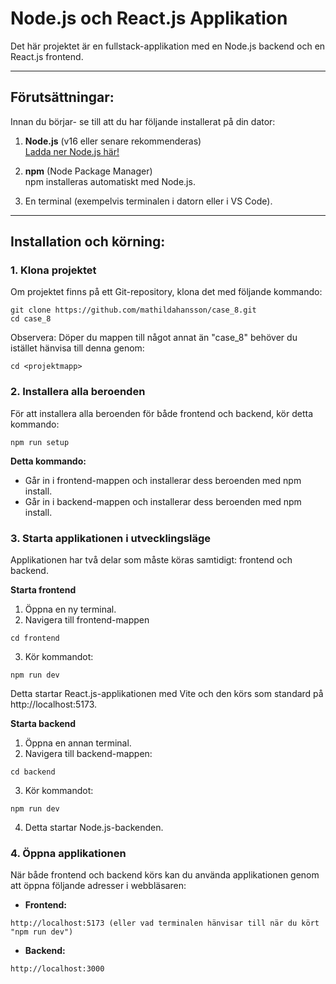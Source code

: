 # Node.js och React.js Applikation
Det här projektet är en fullstack-applikation med en Node.js backend och en React.js frontend.

---

## Förutsättningar:
Innan du börjar- se till att du har följande installerat på din dator:

1. **Node.js** (v16 eller senare rekommenderas)  
   [Ladda ner Node.js här!](https://nodejs.org)
   
2. **npm** (Node Package Manager)  
   npm installeras automatiskt med Node.js.

3. En terminal (exempelvis terminalen i datorn eller i VS Code).

---

## Installation och körning:

### 1. Klona projektet

Om projektet finns på ett Git-repository, klona det med följande kommando:
```
git clone https://github.com/mathildahansson/case_8.git
cd case_8
```
Observera: Döper du mappen till något annat än "case_8" behöver du istället hänvisa till denna genom:
```
cd <projektmapp>
```

### 2. Installera alla beroenden
För att installera alla beroenden för både frontend och backend, kör detta kommando:
```
npm run setup
```
**Detta kommando:**
* Går in i frontend-mappen och installerar dess beroenden med npm install.
* Går in i backend-mappen och installerar dess beroenden med npm install.


### 3. Starta applikationen i utvecklingsläge
Applikationen har två delar som måste köras samtidigt: frontend och backend.

**Starta frontend**
1. Öppna en ny terminal.
2. Navigera till frontend-mappen
````
cd frontend
````

3. Kör kommandot:
```
npm run dev
```
Detta startar React.js-applikationen med Vite och den körs som standard på http://localhost:5173.

**Starta backend**
1. Öppna en annan terminal.
2. Navigera till backend-mappen:
```
cd backend
```
3. Kör kommandot:
```
npm run dev
```
4. Detta startar Node.js-backenden.


### 4. Öppna applikationen
När både frontend och backend körs kan du använda applikationen genom att öppna följande adresser i webbläsaren:
* **Frontend:**
```
http://localhost:5173 (eller vad terminalen hänvisar till när du kört "npm run dev")
```

* **Backend:**
```
http://localhost:3000
```
